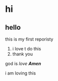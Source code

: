 # hi 
## hello 
this is my first reporisty 
1. i love t do this
2. thank you


god is *love* ***Amen***

i am loving this 

